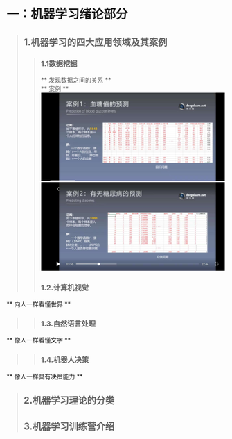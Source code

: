 # **一：机器学习绪论部分** #
>## 1.机器学习的四大应用领域及其案例 ##
>>### 1.1数据挖掘 ###
>> ** 发现数据之间的关系 ** <br/>
>> ** 案例 **  <br/>
>><img src="image/01.jpg" witdth="20"/>
>><img src="image/02.jpg" witdth="20"/>
>>### 1.2.计算机视觉 ###
** 向人一样看懂世界 **
>>### 1.3.自然语言处理 ###
** 像人一样看懂文字 **
>>### 1.4.机器人决策 ###
** 像人一样具有决策能力 **
>## 2.机器学习理论的分类 ##
>## 3.机器学习训练营介绍 ##
